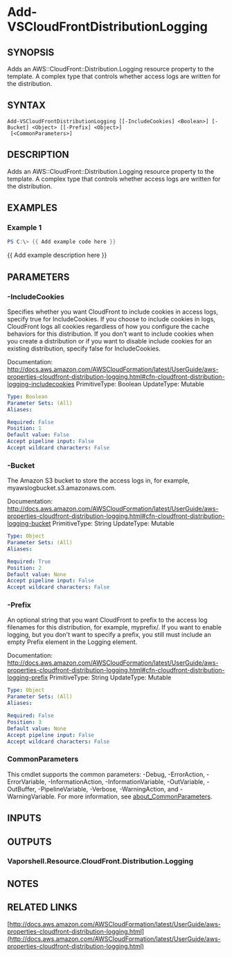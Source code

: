 # Add-VSCloudFrontDistributionLogging

## SYNOPSIS
Adds an AWS::CloudFront::Distribution.Logging resource property to the template.
A complex type that controls whether access logs are written for the distribution.

## SYNTAX

```
Add-VSCloudFrontDistributionLogging [[-IncludeCookies] <Boolean>] [-Bucket] <Object> [[-Prefix] <Object>]
 [<CommonParameters>]
```

## DESCRIPTION
Adds an AWS::CloudFront::Distribution.Logging resource property to the template.
A complex type that controls whether access logs are written for the distribution.

## EXAMPLES

### Example 1
```powershell
PS C:\> {{ Add example code here }}
```

{{ Add example description here }}

## PARAMETERS

### -IncludeCookies
Specifies whether you want CloudFront to include cookies in access logs, specify true for IncludeCookies.
If you choose to include cookies in logs, CloudFront logs all cookies regardless of how you configure the cache behaviors for this distribution.
If you don't want to include cookies when you create a distribution or if you want to disable include cookies for an existing distribution, specify false for IncludeCookies.

Documentation: http://docs.aws.amazon.com/AWSCloudFormation/latest/UserGuide/aws-properties-cloudfront-distribution-logging.html#cfn-cloudfront-distribution-logging-includecookies
PrimitiveType: Boolean
UpdateType: Mutable

```yaml
Type: Boolean
Parameter Sets: (All)
Aliases:

Required: False
Position: 1
Default value: False
Accept pipeline input: False
Accept wildcard characters: False
```

### -Bucket
The Amazon S3 bucket to store the access logs in, for example, myawslogbucket.s3.amazonaws.com.

Documentation: http://docs.aws.amazon.com/AWSCloudFormation/latest/UserGuide/aws-properties-cloudfront-distribution-logging.html#cfn-cloudfront-distribution-logging-bucket
PrimitiveType: String
UpdateType: Mutable

```yaml
Type: Object
Parameter Sets: (All)
Aliases:

Required: True
Position: 2
Default value: None
Accept pipeline input: False
Accept wildcard characters: False
```

### -Prefix
An optional string that you want CloudFront to prefix to the access log filenames for this distribution, for example, myprefix/.
If you want to enable logging, but you don't want to specify a prefix, you still must include an empty Prefix element in the Logging element.

Documentation: http://docs.aws.amazon.com/AWSCloudFormation/latest/UserGuide/aws-properties-cloudfront-distribution-logging.html#cfn-cloudfront-distribution-logging-prefix
PrimitiveType: String
UpdateType: Mutable

```yaml
Type: Object
Parameter Sets: (All)
Aliases:

Required: False
Position: 3
Default value: None
Accept pipeline input: False
Accept wildcard characters: False
```

### CommonParameters
This cmdlet supports the common parameters: -Debug, -ErrorAction, -ErrorVariable, -InformationAction, -InformationVariable, -OutVariable, -OutBuffer, -PipelineVariable, -Verbose, -WarningAction, and -WarningVariable. For more information, see [about_CommonParameters](http://go.microsoft.com/fwlink/?LinkID=113216).

## INPUTS

## OUTPUTS

### Vaporshell.Resource.CloudFront.Distribution.Logging
## NOTES

## RELATED LINKS

[http://docs.aws.amazon.com/AWSCloudFormation/latest/UserGuide/aws-properties-cloudfront-distribution-logging.html](http://docs.aws.amazon.com/AWSCloudFormation/latest/UserGuide/aws-properties-cloudfront-distribution-logging.html)

